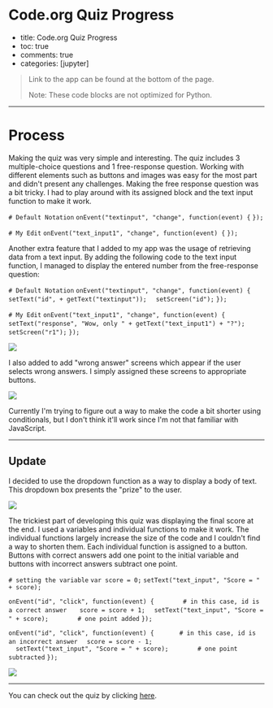 # Code.org Quiz Progress

- title: Code.org Quiz Progress
- toc: true
- comments: true
- categories: [jupyter]

> Link to the app can be found at the bottom of the page. 
> 
> Note: These code blocks are not optimized for Python.

---

# Process

Making the quiz was very simple and interesting. The quiz includes 3 multiple-choice questions and 1 free-response question. Working with different elements such as buttons and images was easy for the most part and didn't present any challenges. Making the free response question was a bit tricky. I had to play around with its assigned block and the text input function to make it work.

`# Default Notation`
`onEvent("textinput", "change", function(event) {`
`});`

`# My Edit`
`onEvent("text_input1", "change", function(event) {`
`});`

Another extra feature that I added to my app was the usage of retrieving data from a text input. By adding the following code to the text input function, I managed to display the entered number from the free-response question:

`# Default Notation`
`onEvent("textinput", "change", function(event) {`
`  setText("id", + getText("textinput"));`
`  setScreen("id");`
`});`

`# My Edit`
`onEvent("text_input1", "change", function(event) {`
`  setText("response", "Wow, only " + getText("text_input1") + "?");`
`  setScreen("r1");`
`});`

![]({{site.baseurl}}/images/Screenshot-2022-09-10-171040.png)

I also added to add "wrong answer" screens which appear if the user selects wrong answers. I simply assigned these screens to appropriate buttons.

![]({{site.baseurl}}/images/Screenshot-2022-09-10-171448.png)

Currently I'm trying to figure out a way to make the code a bit shorter using conditionals, but I don't think it'll work since I'm not that familiar with JavaScript.

---

## Update

I decided to use the dropdown function as a way to display a body of text. This dropdown box presents the "prize" to the user. 

![]({{site.baseurl}}/images/Screenshot-2022-09-10-171418.png)

The trickiest part of developing this quiz was displaying the final score at the end. I used a variables and individual functions to make it work. The individual functions largely increase the size of the code and I couldn't find a way to shorten them. Each individual function is assigned to a button. Buttons with correct answers add one point to the initial variable and buttons with incorrect answers subtract one point.

`# setting the variable`
`var score = 0;`
`setText("text_input", "Score = " + score);`

`onEvent("id", "click", function(event) {        # in this case, id is a correct answer `
`  score = score + 1;`
`  setText("text_input", "Score = " + score);        # one point added`
`});`

`onEvent("id", "click", function(event) {       # in this case, id is an incorrect answer`
`  score = score - 1;`       
`  setText("text_input", "Score = " + score);        # one point subtracted` 
`});`


![]({{site.baseurl}}/images/Screenshot-2022-09-10-171346.png)

---

You can check out the quiz by clicking [here](https://studio.code.org/projects/applab/dK3rsj1wyrLTotdtTSvEog1SQxyveOZOI9EupNZpdQE).